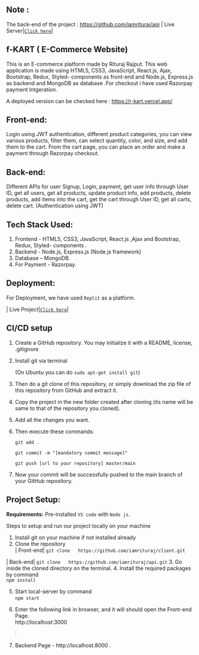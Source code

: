 ## Note :
The back-end of the project : https://github.com/iamrituraj/api
| Live Server|[`Click here`](https://api.riturajrajput.repl.co/)| 

## f-KART ( E-Commerce Website)
This is an E-commerce platform made by Rituraj Rajput. This web application is made using HTML5, CSS3, JavaScript, React.js, Ajax, Bootstrap, Redux, Styled- components as front-end and Node.js, Express.js as backend and MongoDB as database .For checkout i have used Razorpay payment Intgeration.

A deployed version can be checked here :  https://r-kart.vercel.app/

## Front-end:
Login using JWT authentication, different product categories, you can view various products, filter
them, can select quantity, color, and size, and add them to the cart. From the cart page, you can place an
order and make a payment through Razorpay checkout. 

## Back-end:
Different APIs for user Signup, Login, payment, get user info through User ID, get all users, get all products, update product info, add products,
delete products, add items into the cart, get the cart through User ID, get all carts, delete cart. (Authentication
using JWT)

## Tech Stack Used: 
1. Frontend - HTML5, CSS3, JavaScript, React.js ,Ajax and Bootstrap, Redux, Styled- components .
2. Backend - Node.js, Express.js (Node.js framework)
3. Database – MongoDB.
4. For Payment - Razorpay.


## Deployment:
For Deployment, we have used `Replit` as a platform. 

| Live Project|[`Click here`](https://r-kart.vercel.app/)| 

## CI/CD setup
1. Create a GitHub repository. You may initialize it with a README, license, .gitignore
2. Install git via terminal 

   (On Ubuntu you can do `sudo apt-get install git`)
3. Then do a git clone of this repository, or simply download the zip file of this repository from GitHub and extract it.
4. Copy the project in the new folder created after cloning (its name will be same to that of the repository you cloned).
5. Add all the changes you want.
6. Then execute these commands:
   
   ````
   git add . 

   git commit -m "[mandatory commit message]" 
   
   git push [url to your repository] master/main 
7. Now your commit will be successfully pushed to the main branch of your GitHub repository.

## Project Setup: 

**Requirements:** Pre-installed `VS code` with `Node js`.

Steps to setup and run our project locally on your machine
1. Install git on your machine if not installed already <br>
2. Clone the repository <br>
| Front-end|
`git clone   https://github.com/iamrituraj/client.git`
>
| Back-end|
`git clone   https://github.com/iamrituraj/api.git`
3. Go inside the cloned directory on the terminal.
4. Install the required packages by command <br>
`npm install`
>
5. Start local-server by command <br>
`npm start`
>
6. Enter the following link in browser, and it will should open the Front-end Page. <br>    http://localhost:3000
><br>
7. Backend Page - http://localhost:8000 .